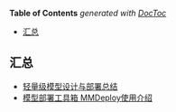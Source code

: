 <!-- START doctoc generated TOC please keep comment here to allow auto update -->
<!-- DON'T EDIT THIS SECTION, INSTEAD RE-RUN doctoc TO UPDATE -->
**Table of Contents**  *generated with [DocToc](https://github.com/thlorenz/doctoc)*

- [汇总](#%E6%B1%87%E6%80%BB)

<!-- END doctoc generated TOC please keep comment here to allow auto update -->


## 汇总

- [轻量级模型设计与部署总结](https://mp.weixin.qq.com/s/a9yNr6hFVocPFe-DEmRiXg)
- [模型部署工具箱 MMDeploy使用介绍](https://mp.weixin.qq.com/s/l494lru5RYEovkq16E1Rpg)

